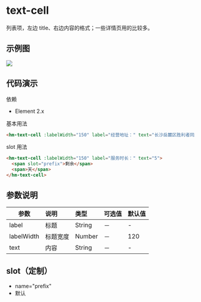 # text-cell
列表项，左边 title、右边内容的格式；一些详情页用的比较多。

## 示例图
![](../.vuepress/public/images/text-cell.jpg)

## 代码演示
依赖
* Element 2.x

基本用法
```html
<hm-text-cell :labelWidth="150" label="经营地址：" text="长沙岳麓区胜利者同盟大厦"></hm-text-cell>
```
slot 用法
```html
<hm-text-cell :labelWidth="150" label="服务时长：" text="5">
  <span slot="prefix">剩余</span>
  <span>天</span>
</hm-text-cell>
```

## 参数说明
| 参数 | 说明 | 类型|  可选值 | 默认值 |
|-----|:----------|:------|:------------|:--------|
| label | 标题 |  String | － | - |
| labelWidth | 标题宽度 |  Number | － | 120 |
| text | 内容 |  String | － | - |

## slot（定制）
* name="prefix"
* 默认

